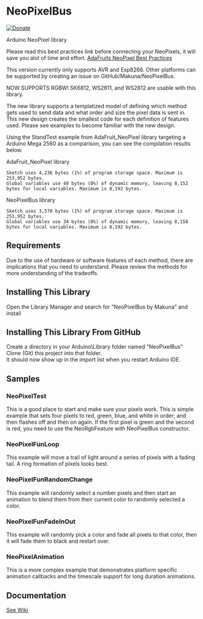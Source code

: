 # NeoPixelBus

[![Donate](http://img.shields.io/paypal/donate.png?color=yellow)](https://www.paypal.com/cgi-bin/webscr?cmd=_s-xclick&hosted_button_id=6AA97KE54UJR4)

Arduino NeoPixel library

Please read this best practices link before connecting your NeoPixels, it will save you alot of time and effort. [AdaFruits NeoPixel Best Practices](https://learn.adafruit.com/adafruit-neopixel-uberguide/best-practices)

This version currently only supports AVR and Esp8266.  Other platforms can be supported by creating an issue on GitHub/Makuna/NeoPixelBus.  

NOW SUPPORTS RGBW! 
SK6812, WS2811, and WS2812 are usable with this library.

The new library supports a templatized model of defining which method gets used to send data and what order and size the pixel data is sent in.  This new design creates the smallest code for each definition of features used.  Please see examples to become familiar with the new design.

Using the StandTest example from AdaFruit_NeoPixel library targeting a Arduino Mega 2560 as a comparison, you can see the compilation results below.

AdaFruit_NeoPixel library
```
Sketch uses 4,236 bytes (1%) of program storage space. Maximum is 253,952 bytes.
Global variables use 40 bytes (0%) of dynamic memory, leaving 8,152 bytes for local variables. Maximum is 8,192 bytes.
```

NeoPixelBus library
```
Sketch uses 3,570 bytes (1%) of program storage space. Maximum is 253,952 bytes.
Global variables use 34 bytes (0%) of dynamic memory, leaving 8,158 bytes for local variables. Maximum is 8,192 bytes.
```
## Requirements

Due to the use of hardware or software features of each method, there are implications that you need to understand.  Please review the methods for more understanding of the tradeoffs.

## Installing This Library
Open the Library Manager and search for "NeoPixelBus by Makuna" and install

## Installing This Library From GitHub
Create a directory in your Arduino\Library folder named "NeoPixelBus"
Clone (Git) this project into that folder.  
It should now show up in the import list when you restart Arduino IDE.

## Samples
### NeoPixelTest
This is a good place to start and make sure your pixels work.
This is simple example that sets four pixels to red, green, blue, and white in order; and then flashes off and then on again.  If the first pixel is green and the second is red, you need to use the NeoRgbFeature with NeoPixelBus constructor.
### NeoPixelFunLoop
This example will move a trail of light around a series of pixels with a fading tail. A ring formation of pixels looks best.
### NeoPixelFunRandomChange
This example will randomly select a number pixels and then start an animation to blend them from their current color to randomly selected a color.
### NeoPixelFunFadeInOut
This example will randomly pick a color and fade all pixels to that color, then it will fade them to black and restart over.
### NeoPixelAnimation
This is a more complex example that demonstrates platform specific animation callbacks and the timescale support for long duration animations.

## Documentation
[See Wiki](https://github.com/Makuna/NeoPixelBus/wiki)



